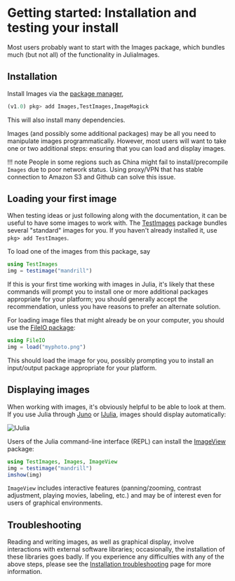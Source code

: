 # Getting started: Installation and testing your install

Most users probably want to start with the Images package, which bundles
much (but not all) of the functionality in JuliaImages.

## Installation

Install Images via the [package manager](https://docs.julialang.org/en/v1/stdlib/Pkg/),

```julia
(v1.0) pkg> add Images,TestImages,ImageMagick
```

This will also install many dependencies.

Images (and possibly some additional packages) may be all you need to manipulate images programmatically.
However, most users will want to take one or two additional steps:
ensuring that you can load and display images.

!!! note
    People in some regions such as China might fail to install/precompile `Images` due to poor network
    status. Using proxy/VPN that has stable connection to Amazon S3 and Github can solve this issue.

## Loading your first image

When testing ideas or just following along with the documentation, it can be
useful to have some images to work with.
The [TestImages](https://github.com/JuliaImages/TestImages.jl) package bundles several "standard" images for you.
If you haven't already installed it, use `pkg> add TestImages`.

To load one of the images from this package, say

```julia
using TestImages
img = testimage("mandrill")
```

If this is your first time working with images in Julia, it's likely
that these commands will prompt you to install one or more additional
packages appropriate for your platform; you should generally accept
the recommendation, unless you have reasons to prefer an alternate
solution.

For loading image files that might already be on your computer, you should
use the [FileIO
package](https://github.com/JuliaIO/FileIO.jl):

```julia
using FileIO
img = load("myphoto.png")
```

This should load the image for you, possibly prompting you to install
an input/output package appropriate for your platform.

## Displaying images

When working with images, it's obviously helpful to be able to look at
them.  If you use Julia through [Juno](http://junolab.org/) or
[IJulia](https://github.com/JuliaLang/IJulia.jl), images should
display automatically:

![IJulia](assets/ijulia.png)

Users of the Julia command-line interface (REPL) can install the [ImageView](https://github.com/timholy/ImageView.jl) package:

```julia
using TestImages, Images, ImageView
img = testimage("mandrill")
imshow(img)
```

`ImageView` includes interactive features (panning/zooming, contrast
adjustment, playing movies, labeling, etc.) and may be of interest
even for users of graphical environments.

## Troubleshooting

Reading and writing images, as well as graphical display, involve interactions with external software libraries;
occasionally, the installation of these libraries goes badly.
If you experience any difficulties with any of the above steps, please see the [Installation troubleshooting](@ref) page for more information.
